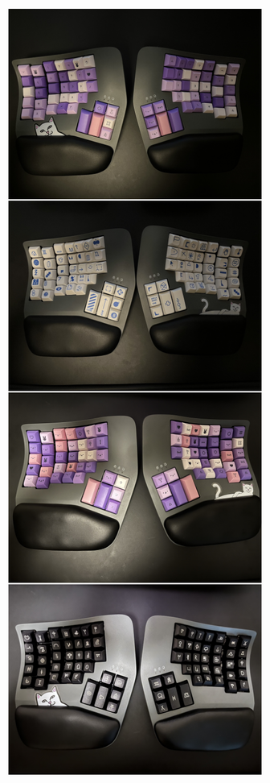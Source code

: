 ![keyboard](./IMG_0135.jpg)
![keyboard](./IMG_0136.jpg)
![keyboard](./IMG_0316.jpg)
![keyboard](./IMG_0317.jpg)
